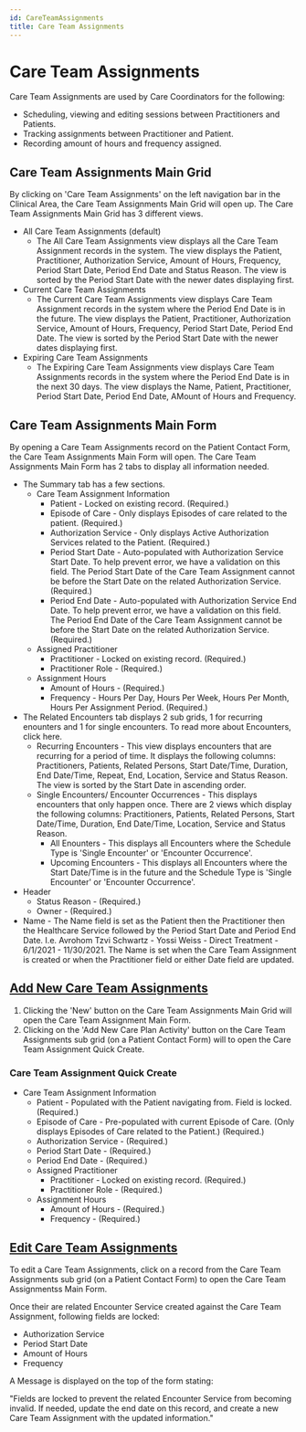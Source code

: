 ```yaml
---
id: CareTeamAssignments
title: Care Team Assignments
---
```


# Care Team Assignments 

Care Team Assignments are used by Care Coordinators for the following:
- Scheduling, viewing and editing sessions between Practitioners and Patients.
- Tracking assignments between Practitioner and Patient.
- Recording amount of hours and frequency assigned.

## Care Team Assignments Main Grid

By clicking on 'Care Team Assignments' on the left navigation bar in the Clinical Area, the Care Team Assignments Main Grid will open up. The Care Team Assignments Main Grid has 3 different views.
- All Care Team Assignments (default)
    - The All Care Team Assignments view displays all the Care Team Assignment records in the system. The view displays the Patient, Practitioner, Authorization Service, Amount of Hours, Frequency, Period Start Date, Period End Date and Status Reason. The view is sorted by the Period Start Date with the newer dates displaying first. 
- Current Care Team Assignments
    - The Current Care Team Assignments view displays Care Team Assignment records in the system where the Period End Date is in the future. The view displays the Patient, Practitioner, Authorization Service, Amount of Hours, Frequency, Period Start Date, Period End Date. The view is sorted by the Period Start Date with the newer dates displaying first. 
- Expiring Care Team Assignments 
    - The Expiring Care Team Assignments view displays Care Team Assignments records in the system where the Period End Date is in the next 30 days. The view displays the Name, Patient, Practitioner, Period Start Date, Period End Date, AMount of Hours and Frequency.


## Care Team Assignments Main Form

By opening a Care Team Assignments record on the Patient Contact Form, the Care Team Assignments Main Form will open. The Care Team Assignments Main Form has 2 tabs to display all information needed. 

- The Summary tab has a few sections.
    - Care Team Assignment Information
        - Patient - Locked on existing record. (Required.)
        - Episode of Care - Only displays Episodes of care related to the patient. (Required.)
        - Authorization Service - Only displays Active Authorization Services related to the Patient. (Required.)
        - Period Start Date - Auto-populated with Authorization Service Start Date. To help prevent error, we have a validation on this field. The Period Start Date of the Care Team Assignment cannot be before the Start Date on the related Authorization Service. (Required.)
        - Period End Date - Auto-populated with Authorization Service End Date. To help prevent error, we have a validation on this field. The Period End Date of the Care Team Assignment cannot be before the Start Date on the related Authorization Service.(Required.)
    - Assigned Practitioner
        - Practitioner - Locked on existing record. (Required.)
        - Practitioner Role - (Required.)
    - Assignment Hours
        - Amount of Hours - (Required.)
        - Frequency - Hours Per Day, Hours Per Week, Hours Per Month, Hours Per Assignment Period. (Required.)
- The Related Encounters tab displays 2 sub grids, 1 for recurring enounters and 1 for single encounters. To read more about Encounters, click here. 
    - Recurring Encounters - This view displays encounters that are recurring for a period of time. It displays the following columns: Practitioners, Patients, Related Persons, Start Date/Time, Duration, End Date/Time, Repeat, End, Location, Service and Status Reason. The view is sorted by the Start Date in ascending order. 
    - Single Encounters/ Encounter Occurrences - This displays encounters that only happen once. There are 2 views which display the following columns: Practitioners, Patients, Related Persons, Start Date/Time, Duration, End Date/Time, Location, Service and Status Reason. 
        - All Enounters - This displays all Encounters where the Schedule Type is 'Single Encounter' or 'Encounter Occurrence'.
        - Upcoming Encounters - This displays all Encounters where the Start Date/Time is in the future and the Schedule Type is 'Single Encounter' or 'Encounter Occurrence'.
- Header
    - Status Reason - (Required.)
    - Owner - (Required.)
- Name - The Name field is set as the Patient then the Practitioner then the Healthcare Service followed by the Period Start Date and Period End Date. I.e. Avrohom Tzvi Schwartz - Yossi Weiss - Direct Treatment - 6/1/2021 - 11/30/2021. The Name is set when the Care Team Assignment is created or when the Practitioner field or either Date field are updated. 

## <u> Add New Care Team Assignments </u> 

1. Clicking the 'New' button on the Care Team Assignments Main Grid will open the Care Team Assignment Main Form.
2. Clicking on the 'Add New Care Plan Activity' button on the Care Team Assignments sub grid (on a Patient Contact Form) will to open the Care Team Assignment Quick Create.


### Care Team Assignment Quick Create

- Care Team Assignment Information
    - Patient - Populated with the Patient navigating from. Field is locked. (Required.)
    - Episode of Care - Pre-populated with current Episode of Care. (Only displays Episodes of Care related to the Patient.) (Required.)
    - Authorization Service - (Required.)
    - Period Start Date - (Required.)
    - Period End Date - (Required.)
    - Assigned Practitioner
        - Practitioner - Locked on existing record. (Required.)
        - Practitioner Role - (Required.)
    - Assignment Hours
        - Amount of Hours - (Required.)
        - Frequency - (Required.)

## <u> Edit Care Team Assignments </u> 

To edit a Care Team Assignments, click on a record from the Care Team Assignments sub grid (on a Patient Contact Form) to open the Care Team Assignmentss Main Form. 

Once their are related Encounter Service created against the Care Team Assignment, following fields are locked:
- Authorization Service
- Period Start Date
- Amount of Hours
- Frequency

A Message is displayed on the top of the form stating:

"Fields are locked to prevent the related Encounter Service from becoming invalid. If needed, update the end date on this record, and create a new Care Team Assignment with the updated information."